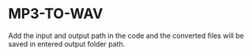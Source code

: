 # MP3-TO-WAV 
Add the input and output path in the code and the converted files will be saved in entered output folder path.
